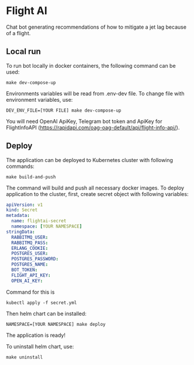 # Flight AI

Chat bot generating recommendations of how to mitigate a jet lag because of a flight.

## Local run

To run bot locally in docker containers, the following command can be used:
```commandline
make dev-compose-up
```

Environments variables will be read from .env-dev file. To change file with environment variables, use:
```commandline
DEV_ENV_FILE=[YOUR FILE] make dev-compose-up
```

You will need OpenAI ApiKey, Telegram bot token and ApiKey for FlightInfoAPI (https://rapidapi.com/oag-oag-default/api/flight-info-api/).

## Deploy

The application can be deployed to Kubernetes cluster with following commands:
```commandline
make build-and-push
```
The command will build and push all necessary docker images. To deploy application to the cluster, first, create secret object with following variables:
```yaml
apiVersion: v1
kind: Secret
metadata:
  name: flightai-secret
  namespace: [YOUR NAMESPACE]
stringData:
  RABBITMQ_USER:
  RABBITMQ_PASS:
  ERLANG_COOKIE:
  POSTGRES_USER:
  POSTGRES_PASSWORD:
  POSTGRES_NAME:
  BOT_TOKEN:
  FLIGHT_API_KEY:
  OPEN_AI_KEY:

```
Command for this is
```commandline
kubectl apply -f secret.yml
```
Then helm chart can be installed:
```commandline
NAMESPACE=[YOUR NAMESPACE] make deploy
```

The application is ready!

To uninstall helm chart, use:
```commandline
make uninstall
```